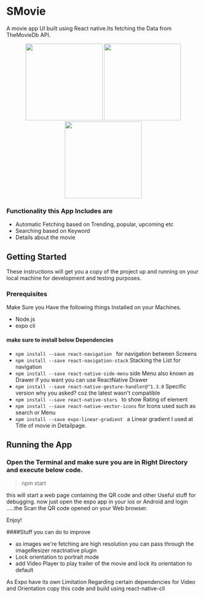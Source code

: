 # SMovie
A movie app UI built using React native.Its fetching the Data from TheMovieDb API.

<p align="center">
 <img  src="https://user-images.githubusercontent.com/19578447/69011816-89354180-0994-11ea-92fb-7abafcca0d97.png" width="200">
 <img  src="https://user-images.githubusercontent.com/19578447/69011818-89cdd800-0994-11ea-8fb5-2da6464ac099.png" width="200">
 <img  src="https://user-images.githubusercontent.com/19578447/69011817-89354180-0994-11ea-86da-3e15ef129604.png" width="200">
</p> 

### Functionality this App Includes are
- Automatic Fetching based on Trending, popular, upcoming etc
- Searching based on Keyword
- Details about the movie

## Getting Started
These instructions will get you a copy of the project up and running on your local machine for development and testing purposes.

### Prerequisites
Make Sure you Have the following things Installed on your Machines.

- Node.js
- expo cli

#### make sure to install below Dependencies

- `npm install --save react-navigation ` for navigation between Screens
- `npm install --save react-navigation-stack` Stacking the List for navigation
- `npm install --save react-native-side-menu` side Menu also known as Drawer if you want you can use ReactNative Drawer
- `npm install --save react-native-gesture-handler@^1.3.0` Specific version why you asked? coz the latest wasn't compatible 
- `npm install --save react-native-stars ` to show Rating of element
- `npm install --save react-native-vector-icons` for Icons used such as search or Menu 
- `npm install --save expo-linear-gradient ` a Linear gradient I used at Title of movie in Detailpage.

## Running the App
### Open the Terminal and make sure you are in Right Directory and execute below code.
  > npm start
  
 this will start a web page containing the QR code and other Useful stuff for debugging.
 now just open the expo app in your ios or Android and login .....the Scan the QR code opened on your Web browser.

Enjoy!

####Stuff you can do to improve
- as images we're fetching are high resolution you can pass through the imageResizer reactnative plugin 
- Lock orientation to portrait mode
- add Video Player to play trailer of the movie and lock its orientation to default

As Expo have its own Limitation Regarding certain dependencies for Video and Orientation copy this code and build using react-native-cli  





